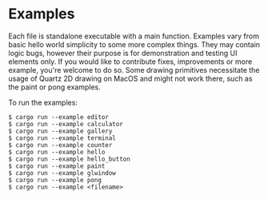 # Examples

Each file is standalone executable with a main function. Examples vary from basic hello world simplicity to some more complex things. They may contain logic bugs, however their purpose is for demonstration and testing UI elements only. If you would like to contribute fixes, improvements or more example, you're welcome to do so.
Some drawing primitives necessitate the usage of Quartz 2D drawing on MacOS and might not work there, such as the paint or pong examples.

To run the examples: 
```
$ cargo run --example editor
$ cargo run --example calculator
$ cargo run --example gallery
$ cargo run --example terminal
$ cargo run --example counter
$ cargo run --example hello
$ cargo run --example hello_button
$ cargo run --example paint
$ cargo run --example glwindow
$ cargo run --example pong
$ cargo run --example <filename>
```